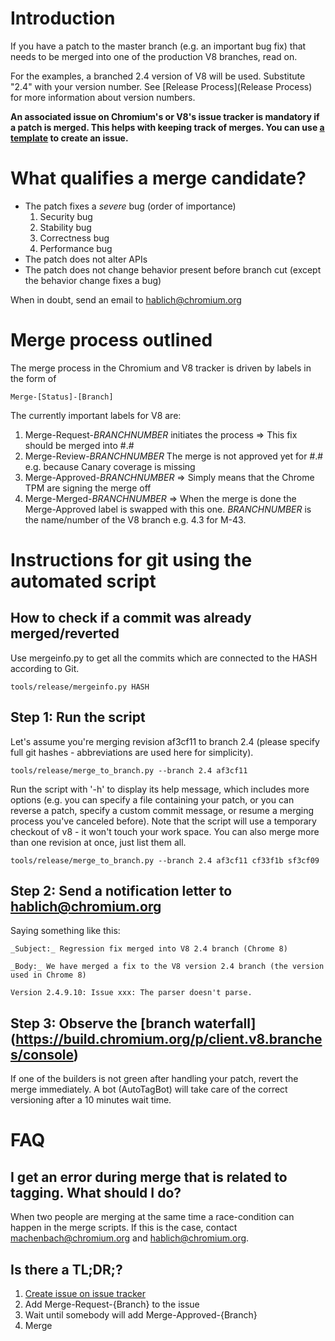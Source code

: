 # Introduction

If you have a patch to the master branch (e.g. an important bug fix) that needs to be merged into one of the production V8 branches, read on.

For the examples, a branched 2.4 version of V8 will be used. Substitute "2.4" with your version number. See [Release Process](Release Process) for more information about version numbers.

**An associated issue on Chromium's or V8's issue tracker is mandatory if a patch is merged. This helps with keeping track of merges.
You can use [a template](https://code.google.com/p/v8/issues/entry?template=Merge%20request) to create an issue.**

# What qualifies a merge candidate?

* The patch fixes a *severe* bug (order of importance)
   1. Security bug
   1. Stability bug
   1. Correctness bug
   1. Performance bug
* The patch does not alter APIs
* The patch does not change behavior present before branch cut (except the behavior change fixes a bug)

When in doubt, send an email to hablich@chromium.org

# Merge process outlined

The merge process in the Chromium and V8 tracker is driven by labels in the form of
```
Merge-[Status]-[Branch]
```
The currently important labels for V8 are:

  1. Merge-Request-$BRANCHNUMBER$ initiates the process => This fix should be merged into #.#
  1. Merge-Review-$BRANCHNUMBER$ The merge is not approved yet for #.# e.g. because Canary coverage is missing
  1. Merge-Approved-$BRANCHNUMBER$ => Simply means that the Chrome TPM are signing the merge off
  1. Merge-Merged-$BRANCHNUMBER$ => When the merge is done the Merge-Approved label is swapped with this one. $BRANCHNUMBER$ is the name/number of the V8 branch e.g. 4.3 for M-43.

# Instructions for git using the automated script

## How to check if a commit was already merged/reverted

Use mergeinfo.py to get all the commits which are connected to the HASH according to Git.

```
tools/release/mergeinfo.py HASH
```

## Step 1: Run the script

Let's assume you're merging revision af3cf11 to branch 2.4 (please specify full git hashes - abbreviations are used here for simplicity).

```
tools/release/merge_to_branch.py --branch 2.4 af3cf11
```

Run the script with '-h' to display its help message, which includes more options (e.g. you can specify a file containing your patch, or you can reverse a patch, specify a custom commit message, or resume a merging process you've canceled before). Note that the script will use a temporary checkout of v8 - it won't touch your work space.
You can also merge more than one revision at once, just list them all.

```
tools/release/merge_to_branch.py --branch 2.4 af3cf11 cf33f1b sf3cf09
```

## Step 2:  Send a notification letter to hablich@chromium.org

Saying something like this:
```
_Subject:_ Regression fix merged into V8 2.4 branch (Chrome 8)

_Body:_ We have merged a fix to the V8 version 2.4 branch (the version used in Chrome 8)

Version 2.4.9.10: Issue xxx: The parser doesn't parse.
```

## Step 3: Observe the [branch waterfall] (https://build.chromium.org/p/client.v8.branches/console)

If one of the builders is not green after handling your patch, revert the merge immediately. A bot (AutoTagBot) will take care of the correct versioning after a 10 minutes wait time.

# FAQ

## I get an error during merge that is related to tagging. What should I do?
When two people are merging at the same time a race-condition can happen in the merge scripts. If this is the case, contact machenbach@chromium.org and hablich@chromium.org.
## Is there a TL;DR;?
  1. [Create issue on issue tracker](https://code.google.com/p/v8/issues/entry?template=Merge%20request)
  1. Add Merge-Request-{Branch} to the issue
  1. Wait until somebody will add Merge-Approved-{Branch}
  1. Merge